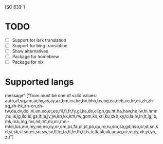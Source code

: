 ISO 639-1


# TODO
- [ ] Support for lark translation
- [ ] Support for bing translation
- [ ] Show alternatives
- [ ] Package for homebrew
- [ ] Package for nix

# Supported langs
message":["from must be one of valid values: auto,af,sq,am,ar,hy,as,ay,az,bm,eu,be,bn,bho,bs,bg,ca,ceb,co,hr,cs,zh,zh-sg,zh-hk,zh-cn,zh-tw,da,dv,doi,nl,en,eo,et,ee,fil,fi,fr,fy,gl,ka,de,el,gn,gu,ht,ha,haw,he,iw,hi,hmn,hu,is,ig,ilo,id,ga,it,ja,jv,jw,kn,kk,km,rw,gom,ko,kri,ku,ckb,ky,lo,la,lv,ln,lt,lg,lb,mk,mai,mg,ms,ml,mt,mi,mr,mni-mtei,lus,mn,my,ne,no,ny,or,om,ps,fa,pl,pt,pa,qu,ro,ru,sm,sa,gd,nso,sr,st,sn,sd,si,sk,sl,so,es,su,sw,sv,tl,tg,ta,tt,te,th,ti,ts,tr,tk,ak,uk,ur,ug,uz,vi,cy,xh,yi,yo,zu"]
